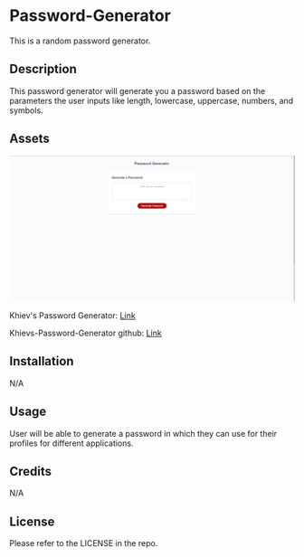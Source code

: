 # Password-Generator
This is a random password generator.

## Description

This password generator will generate you a password based on the parameters the user inputs like length, lowercase, uppercase, numbers, and symbols.

## Assets

![Website Appearance](/images/website.png)

Khiev's Password Generator: [Link](https://chrissnakhiev.github.io/Khievs-Password-Generator/)

Khievs-Password-Generator github: [Link](https://github.com/ChrissnaKhiev/Khievs-Password-Generator/)

## Installation

N/A

## Usage

User will be able to generate a password in which they can use for their profiles for different applications.

## Credits

N/A

## License

Please refer to the LICENSE in the repo.